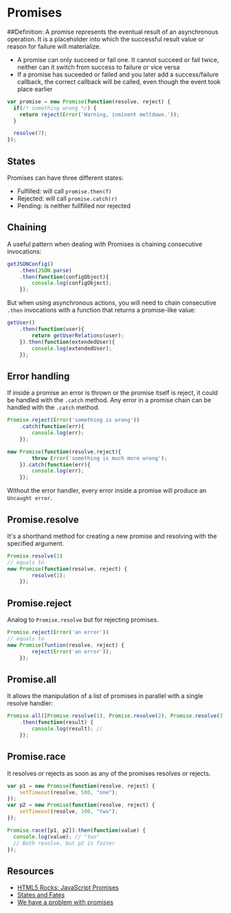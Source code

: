 # Promises
##Definition:
A promise represents the eventual result of an asynchronous operation. It is a placeholder into which the successful result value or reason for failure will materialize.

- A promise can only succeed or fail one. It cannot succeed or fail twice,
neither can it switch from success to failure or vice versa
- If a promise has suceeded or failed and you later add a success/failure callback, the correct callback will be called, even though the event took place earlier

```js
var promise = new Promise(function(resolve, reject) {
  if(/* something wrong */) {
    return reject(Error('Warning, inminent meltdown.'));
  }

  resolve(7);
});
```

## States
Promises can have three different states:
- Fulfilled: will call `promise.then(f)`
- Rejected: will call `promise.catch(r)`
- Pending: is neither fullfilled nor rejected

## Chaining
A useful pattern when dealing with Promises is chaining consecutive invocations:

```js
getJSONConfig()
    .then(JSON.parse)
    .then(function(configObject){
        console.log(configObject);
    });
```

But when using asynchronous actions, you will need to chain consecutive `.then` invocations with a function that returns a promise-like value: 
```js
getUser()
    .then(function(user){
        return getUserRelations(user);
    }).then(function(extendedUser){
        console.log(extendedUser);
    });
```

## Error handling
If inside a promise an error is thrown or the promise itself is reject, it could be handled with the `.catch` method.
Any error in a promise chain can be handled with the `.catch` method.
```js
Promise.reject(Error('something is wrong'))
    .catch(function(err){
        console.log(err);
    });

new Promise(function(resolve,reject){
        throw Error('something is much more wrong');
    }).catch(function(err){
        console.log(err);
    });
```

Without the error handler, every error inside a promise will produce an `Uncaught error`.

## Promise.resolve
It's a shorthand method for creating a new promise and resolving with the specified argument.
```js
Promise.resolve(1)
// equals to
new Promise(function(resolve, reject) {
        resolve(1);
    });
```

## Promise.reject
Analog to `Promise.resolve` but for rejecting promises.
```js
Promise.reject(Error('an error'))
// equals to
new Promise(funtion(resolve, reject) {
        reject(Error('an error'));
    });
```


## Promise.all
It allows the manipulation of a list of promises in parallel with a single resolve handler:
```js
Promise.all([Promise.resolve(1), Promise.resolve(2), Promise.resolve(3)])
    .then(function(result) {
        console.log(result); //
    });
```


## Promise.race
It resolves or rejects as soon as any of the promises resolves or rejects.
```js
var p1 = new Promise(function(resolve, reject) { 
    setTimeout(resolve, 500, "one"); 
});
var p2 = new Promise(function(resolve, reject) { 
    setTimeout(resolve, 100, "two"); 
});

Promise.race([p1, p2]).then(function(value) {
  console.log(value); // "two"
  // Both resolve, but p2 is faster
});
```



## Resources
- [HTML5 Rocks: JavaScript Promises](http://www.html5rocks.com/en/tutorials/es6/promises/)
- [States and Fates](https://github.com/domenic/promises-unwrapping/blob/master/docs/states-and-fates.md)
- [We have a problem with promises](http://pouchdb.com/2015/05/18/we-have-a-problem-with-promises.html)